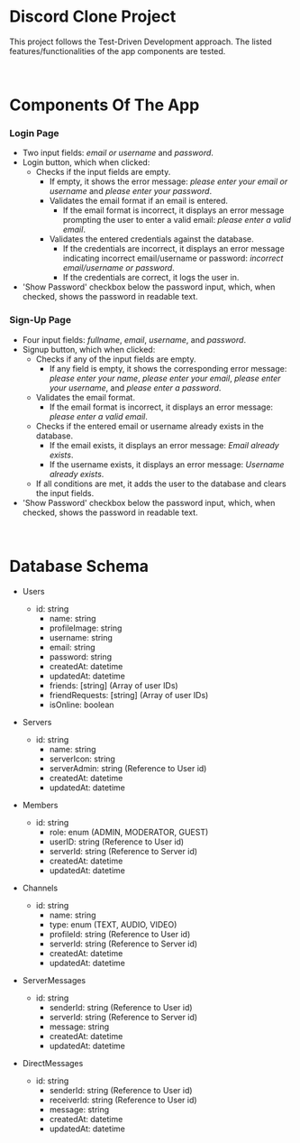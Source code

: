 # Discord Clone Project

This project follows the Test-Driven Development approach. The listed features/functionalities of the app components are tested.

<br />

# Components Of The App

### Login Page

- Two input fields: _email or username_ and _password_.
- Login button, which when clicked:
  - Checks if the input fields are empty.
    - If empty, it shows the error message: _please enter your email or username_ and _please enter your password_.
    - Validates the email format if an email is entered.
      - If the email format is incorrect, it displays an error message prompting the user to enter a valid email: _please enter a valid email_.
    - Validates the entered credentials against the database.
      - If the credentials are incorrect, it displays an error message indicating incorrect email/username or password: _incorrect email/username or password_.
      - If the credentials are correct, it logs the user in.
- 'Show Password' checkbox below the password input, which, when checked, shows the password in readable text.

### Sign-Up Page

- Four input fields: _fullname_, _email_, _username_, and _password_.
- Signup button, which when clicked:
  - Checks if any of the input fields are empty.
    - If any field is empty, it shows the corresponding error message: _please enter your name_, _please enter your email_, _please enter your username_, and _please enter a password_.
  - Validates the email format.
    - If the email format is incorrect, it displays an error message: _please enter a valid email_.
  - Checks if the entered email or username already exists in the database.
    - If the email exists, it displays an error message: _Email already exists_.
    - If the username exists, it displays an error message: _Username already exists_.
  - If all conditions are met, it adds the user to the database and clears the input fields.
- 'Show Password' checkbox below the password input, which, when checked, shows the password in readable text.

<br />

# Database Schema

- Users
  - id: string
    - name: string
    - profileImage: string
    - username: string
    - email: string
    - password: string
    - createdAt: datetime
    - updatedAt: datetime
    - friends: [string] (Array of user IDs)
    - friendRequests: [string] (Array of user IDs)
    - isOnline: boolean

- Servers
  - id: string
    - name: string
    - serverIcon: string
    - serverAdmin: string (Reference to User id)
    - createdAt: datetime
    - updatedAt: datetime

- Members
  - id: string
    - role: enum (ADMIN, MODERATOR, GUEST)
    - userID: string (Reference to User id)
    - serverId: string (Reference to Server id)
    - createdAt: datetime
    - updatedAt: datetime

- Channels
  - id: string
    - name: string
    - type: enum (TEXT, AUDIO, VIDEO)
    - profileId: string (Reference to User id)
    - serverId: string (Reference to Server id)
    - createdAt: datetime
    - updatedAt: datetime

- ServerMessages
  - id: string
    - senderId: string (Reference to User id)
    - serverId: string (Reference to Server id)
    - message: string
    - createdAt: datetime
    - updatedAt: datetime

- DirectMessages
  - id: string
    - senderId: string (Reference to User id)
    - receiverId: string (Reference to User id)
    - message: string
    - createdAt: datetime
    - updatedAt: datetime